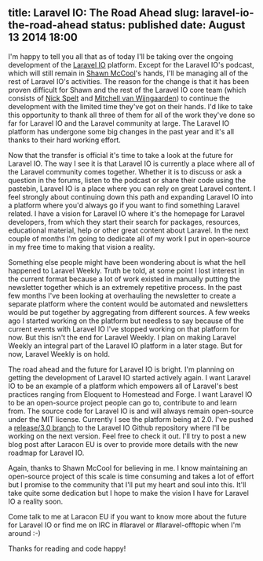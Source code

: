 title: Laravel IO: The Road Ahead
slug: laravel-io-the-road-ahead
status: published
date: August 13 2014 18:00
-------
I'm happy to tell you all that as of today I'll be taking over the ongoing development of the [Laravel IO](http://laravel.io/) platform. Except for the Laravel IO's podcast, which will still remain in [Shawn McCool](https://twitter.com/ShawnMcCool)'s hands, I'll be managing all of the rest of Laravel IO's activities. The reason for the change is that it has been proven difficult for Shawn and the rest of the Laravel IO core team (which consists of [Nick Spelt](https://twitter.com/nickstrnl) and [Mitchell van Wijngaarden](https://twitter.com/mitchellvanw)) to continue the development with the limited time they've got on their hands. I'd like to take this opportunity to thank all three of them for all of the work they've done so far for Laravel IO and the Laravel community at large. The Laravel IO platform has undergone some big changes in the past year and it's all thanks to their hard working effort.

Now that the transfer is official it's time to take a look at the future for Laravel IO. The way I see it is that Laravel IO is currently a place where all of the Laravel community comes together. Whether it is to discuss or ask a question in the forums, listen to the podcast or share their code using the pastebin, Laravel IO is a place where you can rely on great Laravel content. I feel strongly about continuing down this path and expanding Laravel IO into a platform where you'd always go if you want to find something Laravel related. I have a vision for Laravel IO where it's the homepage for Laravel developers, from which they start their search for packages, resources, educational material, help or other great content about Laravel. In the next couple of months I'm going to dedicate all of my work I put in open-source in my free time to making that vision a reality.

Something else people might have been wondering about is what the hell happened to Laravel Weekly. Truth be told, at some point I lost interest in the current format because a lot of work existed in manually putting the newsletter together which is an extremely repetitive process. In the past few months I've been looking at overhauling the newsletter to create a separate platform where the content would be automated and newsletters would be put together by aggregating from different sources. A few weeks ago I started working on the platform but needless to say because of the current events with Laravel IO I've stopped working on that platform for now. But this isn't the end for Laravel Weekly. I plan on making Laravel Weekly an integral part of the Laravel IO platform in a later stage. But for now, Laravel Weekly is on hold.

The road ahead and the future for Laravel IO is bright. I'm planning on getting the development of Laravel IO started actively again. I want Laravel IO to be an example of a platform which empowers all of Laravel's best practices ranging from Eloquent to Homestead and Forge. I want Laravel IO to be an open-source project people can go to, contribute to and learn from. The source code for Laravel IO is and will always remain open-source under the MIT license. Currently I see the platform being at 2.0. I've pushed a [release/3.0 branch](https://github.com/LaravelIO/laravel.io/tree/release/3.0) to the Laravel IO Github repository where I'll be working on the next version. Feel free to check it out. I'll try to post a new blog post after Laracon EU is over to provide more details with the new roadmap for Laravel IO.

Again, thanks to Shawn McCool for believing in me. I know maintaining an open-source project of this scale is time consuming and takes a lot of effort but I promise to the community that I'll put my heart and soul into this. It'll take quite some dedication but I hope to make the vision I have for Laravel IO a reality soon.

Come talk to me at Laracon EU if you want to know more about the future for Laravel IO or find me on IRC in #laravel or #laravel-offtopic when I'm around :-)

Thanks for reading and code happy!